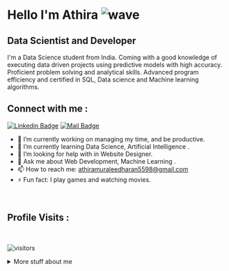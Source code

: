 # Hello  I'm Athira  ![wave](https://github.githubassets.com/images/icons/emoji/unicode/1f44b.png?v8)
## Data Scientist and Developer

I'm a Data Science student from India. Coming with a good knowledge of executing data driven projects using predictive models with high accuracy. Proficient problem solving and analytical skills. Advanced program efficiency and certified in  SQL, Data science and Machine learning algorithms.


## Connect with me :


[![Linkedin Badge](https://img.shields.io/badge/-athiramuraleedharan-0e76a8?style=flat&labelColor=0e76a8&logo=linkedin&logoColor=white)](https://www.linkedin.com/in/athira-muraleedharan-7086b2212)
[![Mail Badge](https://img.shields.io/badge/-athiramuraleedharan5598-c0392b?style=flat&labelColor=c0392b&logo=gmail&logoColor=white)](mailto:athiramuraleedharan5598@gmail.com) 


- 🔭 I’m currently working on managing my time, and be productive. 
- 🌱 I’m currently learning Data Science, Artificial Intelligence . 
- 🤔 I’m looking for help with in Website Designer.
- 💬 Ask me about Web Development, Machine Learning . 
- 📫 How to reach me: athiramuraleedharan5598@gmail.com
- ⚡ Fun fact: I play games and watching movies. 


<br/>

## Profile Visits :

<br/> 

![visitors](https://visitor-badge.glitch.me/badge?page_id=athira5598)

<details>
<summary>
  More stuff about me
</summary>

<br>
  
## 🔧 Technologies & Tools :

#### Languages
<code><img height="26" src="https://raw.githubusercontent.com/github/explore/80688e429a7d4ef2fca1e82350fe8e3517d3494d/topics/python/python.png"/></code>
<code><img height="26" src="https://raw.githubusercontent.com/github/explore/80688e429a7d4ef2fca1e82350fe8e3517d3494d/topics/r/r.png"/></code>
<code><img height="26" src="https://raw.githubusercontent.com/github/explore/80688e429a7d4ef2fca1e82350fe8e3517d3494d/topics/html/html.png"/></code>
<code><img height="26" src="https://raw.githubusercontent.com/github/explore/80688e429a7d4ef2fca1e82350fe8e3517d3494d/topics/css/css.png"/></code>
<code><img height="26" src="https://raw.githubusercontent.com/github/explore/80688e429a7d4ef2fca1e82350fe8e3517d3494d/topics/javascript/javascript.png"/></code>

#### Libraries/Frameworks
<code><img height="26" src="https://upload.wikimedia.org/wikipedia/commons/thumb/0/05/Scikit_learn_logo_small.svg/1280px-Scikit_learn_logo_small.svg.png"></code>
<code><img height="26" src="https://numpy.org/images/logos/numpy.svg"></code>
<code><img height="26" src="https://upload.wikimedia.org/wikipedia/commons/thumb/2/22/Pandas_mark.svg/1200px-Pandas_mark.svg.png"></code>
<code><img height="26" src="https://upload.wikimedia.org/wikipedia/commons/thumb/8/84/Matplotlib_icon.svg/1200px-Matplotlib_icon.svg.png"></code>
<code><img height="26" src="https://user-images.githubusercontent.com/315810/92161415-9e357100-edfe-11ea-917d-f9e33fd60741.png"></code>
<code><img height="26" src="https://www.pngitem.com/pimgs/m/31-310639_pytorch-logo-png-transparent-png.png"></code>
<code><img height="26" src="https://upload.wikimedia.org/wikipedia/commons/thumb/2/2d/Tensorflow_logo.svg/1200px-Tensorflow_logo.svg.png"></code>
<code><img height="26" src="https://ih1.redbubble.net/image.405700150.0170/st,small,507x507-pad,600x600,f8f8f8.u5.jpg"></code>
<code><img height="26" src="https://raw.githubusercontent.com/github/explore/80688e429a7d4ef2fca1e82350fe8e3517d3494d/topics/opencv/opencv.png"/></code>
<code><img height="26" src="https://raw.githubusercontent.com/github/explore/80688e429a7d4ef2fca1e82350fe8e3517d3494d/topics/django/django.png"/></code>
<code><img height="26" src="https://icon2.cleanpng.com/20180802/iwp/kisspng-flask-by-example-python-web-framework-bottle-lico-softwares-websites-press-services-product-5b634c8e416770.5741331515332343182679.jpg"></code>
<code><img height="26" src="https://docs.streamlit.io/en/0.79.0/_static/favicon.png"></code>

#### Cloud Platforms
<code><img height="26" src="https://colab.research.google.com/img/colab_favicon_256px.png"></code>
<code><img height="26" src="https://image.flaticon.com/icons/png/512/873/873120.png"></code>
<code><img height="26" src="https://avatars2.githubusercontent.com/u/2810941?v=3&s=96"></code>
<code><img height="26" src="https://raw.githubusercontent.com/github/explore/80688e429a7d4ef2fca1e82350fe8e3517d3494d/topics/aws/aws.png"></code>
<code><img height="26" src="https://image.flaticon.com/icons/png/512/873/873107.png"></code>

#### Data Base
<code><img height="26" src="https://raw.githubusercontent.com/github/explore/80688e429a7d4ef2fca1e82350fe8e3517d3494d/topics/mysql/mysql.png"/></code>

#### Others
<code><img height="26" src="https://upload.wikimedia.org/wikipedia/commons/thumb/9/9a/Visual_Studio_Code_1.35_icon.svg/1024px-Visual_Studio_Code_1.35_icon.svg.png"></code>
<code><img height="26" src="https://www.psych.mcgill.ca/labs/mogillab/anaconda2/pkgs/anaconda-navigator-1.4.3-py27_0/lib/python2.7/site-packages/anaconda_navigator/static/images/anaconda-icon-1024x1024.png"></code>
<code><img height="26" src="https://d33wubrfki0l68.cloudfront.net/521a038ed009b97bf73eb0a653b1cb7e66645231/8e3fd/assets/img/rstudio-icon.png"></code>
<code><img height="26" src="https://raw.githubusercontent.com/github/explore/80688e429a7d4ef2fca1e82350fe8e3517d3494d/topics/sublime-text/sublime-text.png"/></code>
<code><img height="26" src="https://upload.wikimedia.org/wikipedia/commons/thumb/7/7e/Spyder_logo.svg/800px-Spyder_logo.svg.png"/></code>
<code><img height="26" src="https://raw.githubusercontent.com/github/explore/80688e429a7d4ef2fca1e82350fe8e3517d3494d/topics/linux/linux.png"/></code>


I love sharing knowledge, together for helping other developers .

## &#x1f4c8; GitHub Stats :

<a href="https://github.com/athira5598/athira5598">
  <img align="center" src="https://github-readme-stats.vercel.app/api/top-langs/?username=athira5598&layout=compact,tex&title_color=ffffff&text_color=c9cacc&icon_color=2bbc8a&bg_color=1d1f21" />
</a>

<a href="https://github.com/athira5598/athira5598">
  <img align="center" src="https://github-readme-stats.vercel.app/api?username=athira5598&show_icons=true&line_height=27&count_private=true&title_color=ffffff&text_color=c9cacc&icon_color=2bbc8a&bg_color=1d1f21" alt="Swastik's GitHub Stats" />
</a>

[![Athira's GitHub activity graph](https://activity-graph.herokuapp.com/graph?username=athira5598&theme=react-dark&hide_border=true)](https://github.com/athira5598/)
